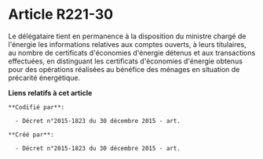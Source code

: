 # Article R221-30

Le délégataire tient en permanence à la disposition du ministre chargé de l'énergie les informations relatives aux comptes
ouverts, à leurs titulaires, au nombre de certificats d'économies d'énergie détenus et aux transactions effectuées, en
distinguant les certificats d'économies d'énergie obtenus pour des opérations réalisées au bénéfice des ménages en situation
de précarité énergétique.

**Liens relatifs à cet article**

	**Codifié par**:

	  - Décret n°2015-1823 du 30 décembre 2015 - art.

	**Créé par**:

	  - Décret n°2015-1823 du 30 décembre 2015 - art.
